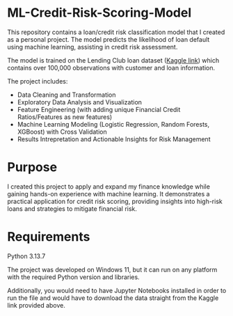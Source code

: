 # ML-Credit-Risk-Scoring-Model
This repository contains a loan/credit risk classification model that I created as a personal project. The model predicts the likelihood of loan default using machine learning, assisting in credit risk assessment.

The model is trained on the Lending Club loan dataset ([Kaggle link](https://www.kaggle.com/datasets/wordsforthewise/lending-club/data)) which contains over 100,000 observations with customer and loan information.

The project includes:
- Data Cleaning and Transformation
- Exploratory Data Analysis and Visualization
- Feature Engineering (with adding unique Financial Credit Ratios/Features as new features)
- Machine Learning Modeling (Logistic Regression, Random Forests, XGBoost) with Cross Validation
- Results Intrepretation and Actionable Insights for Risk Management

# Purpose
I created this project to apply and expand my finance knowledge while gaining hands-on experience with machine learning. It demonstrates a practical application for credit risk scoring, providing insights into high-risk loans and strategies to mitigate financial risk.

# Requirements
Python 3.13.7

The project was developed on Windows 11, but it can run on any platform with the required Python version and libraries.

Additionally, you would need to have Jupyter Notebooks installed in order to run the file and would have to download the data straight from the Kaggle link provided above.
